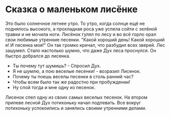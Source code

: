 Сказка о маленьком лисёнке
===============

Это было солнечное летнее утро. То утро, когда солнце ещё не поднялось высокого, а прохладная роса уже успела сойти с зелёной травки и не мочила ноги. Лисёнок гулял по лесу и во всё горло орал свои любимые утренние песенки.
"Какой хороший день!
Какой хороший я!
И песенка моя!"
Он так громко кричал, что разбудил всех зверей.
Лес зашумел. 
Стало настолько шумно, что даже Дух леса проснулся.
Он быстро добрался до лисенка. 
- Ты почему тут шумишь? - Спросил Дух.
- Я не шумлю, а пою веселые песенки! - возразил Лисенок.
- Почему ты поешь веселы песенки в столь ранний час?
- Чтобы всем было так же радостно при пробуждении!
- Ну спой тогда и мне одну из песенок.

Лисенок спел одну из своих самых веселых песенок.
На втором припеве лесной Дух потихоньку начал подпевать.
Все вокруг потихоньку успокоились и занялись своими утренними делами.
